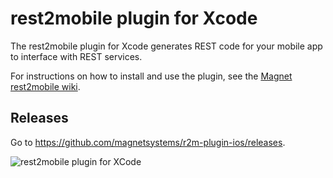 rest2mobile plugin for Xcode
==============

The rest2mobile plugin for Xcode generates REST code for your mobile app to interface with REST services.

For instructions on how to install and use the plugin, see the 
[Magnet rest2mobile wiki](https://github.com/magnetsystems/r2m-plugin-ios/wiki).

Releases
--------

Go to https://github.com/magnetsystems/r2m-plugin-ios/releases.

![rest2mobile plugin for XCode](https://github.com/magnetsystems/rest2mobile/blob/master/docimg/r2m-xcode.jpg)



